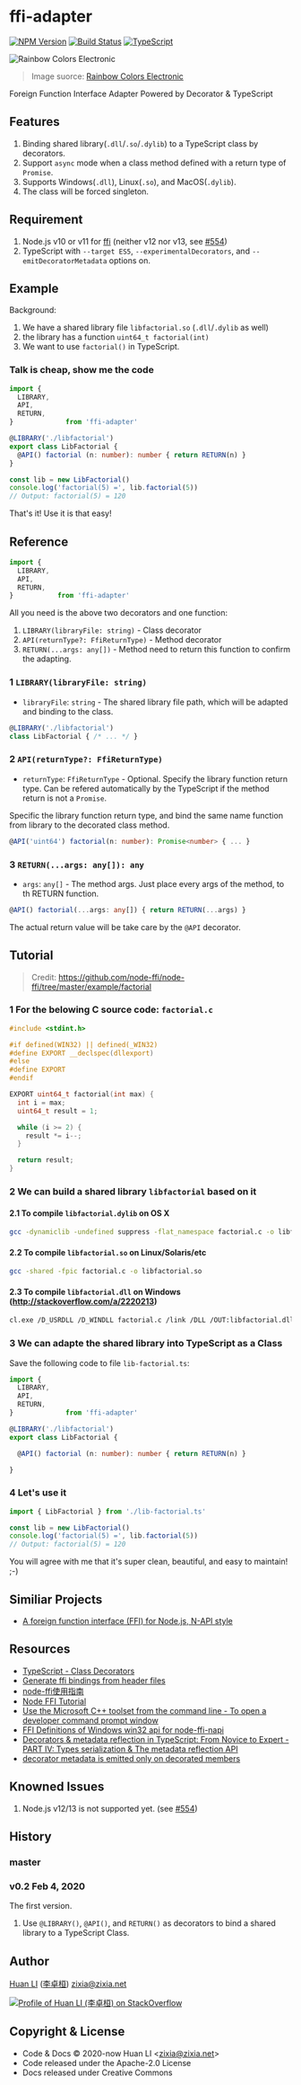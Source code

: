 # ffi-adapter

[![NPM Version](https://img.shields.io/npm/v/ffi-adapter?color=brightgreen)](https://www.npmjs.com/package/ffi-adapter)
[![Build Status](https://travis-ci.com/huan/ffi-adapter.svg?branch=master)](https://travis-ci.com/huan/ffi-adapter)
[![TypeScript](https://img.shields.io/badge/%3C%2F%3E-TypeScript-blue.svg)](https://www.typescriptlang.org/)

![Rainbow Colors Electronic](https://huan.github.io/ffi-adapter/images/rainbow.png)

> Image suorce: [Rainbow Colors Electronic](https://www.needpix.com/photo/19769/rainbow-colors-electronic-diodes-electronics-lights-curve-colorful-spectrum)

Foreign Function Interface Adapter Powered by Decorator & TypeScript

## Features

1. Binding shared library(`.dll`/`.so`/`.dylib`) to a TypeScript class by decorators.
1. Support `async` mode when a class method defined with a return type of `Promise`.
1. Supports Windows(`.dll`), Linux(`.so`), and MacOS(`.dylib`).
1. The class will be forced singleton.

## Requirement

1. Node.js v10 or v11 for [ffi](https://github.com/node-ffi/node-ffi) (neither v12 nor v13, see [#554](https://github.com/node-ffi/node-ffi/issues/554))
1. TypeScript with `--target ES5`, `--experimentalDecorators`, and `--emitDecoratorMetadata` options on.

## Example

Background:

1. We have a shared library file `libfactorial.so` (`.dll`/`.dylib` as well)
1. the library has a function `uint64_t factorial(int)`
1. We want to use `factorial()` in TypeScript.

### Talk is cheap, show me the code

```ts
import {
  LIBRARY,
  API,
  RETURN,
}             from 'ffi-adapter'

@LIBRARY('./libfactorial')
export class LibFactorial {
  @API() factorial (n: number): number { return RETURN(n) }
}

const lib = new LibFactorial()
console.log('factorial(5) =', lib.factorial(5))
// Output: factorial(5) = 120
```

That's it! Use it is that easy!

## Reference

```ts
import {
  LIBRARY,
  API,
  RETURN,
}           from 'ffi-adapter'
```

All you need is the above two decorators and one function:

1. `LIBRARY(libraryFile: string)` - Class decorator
1. `API(returnType?: FfiReturnType)` - Method decorator
1. `RETURN(...args: any[])` - Method need to return this function to confirm the adapting.

### 1 `LIBRARY(libraryFile: string)`

- `libraryFile`: `string` - The shared library file path, which will be adapted and binding to the class.

```ts
@LIBRARY('./libfactorial')
class LibFactorial { /* ... */ }
```

### 2 `API(returnType?: FfiReturnType)`

- `returnType`: `FfiReturnType` - Optional. Specify the library function return type. Can be refered automatically by the TypeScript if the method return is not a `Promise`.

Specific the library function return type, and bind the same name function from library to the decorated class method.

```ts
@API('uint64') factorial(n: number): Promise<number> { ... }
```

### 3 `RETURN(...args: any[]): any`

- `args`: `any[]` - The method args. Just place every args of the method, to th RETURN function.

```ts
@API() factorial(...args: any[]) { return RETURN(...args) }
```

The actual return value will be take care by the `@API` decorator.

## Tutorial

> Credit: https://github.com/node-ffi/node-ffi/tree/master/example/factorial

### 1 For the belowing C source code: `factorial.c`

```c
#include <stdint.h>

#if defined(WIN32) || defined(_WIN32)
#define EXPORT __declspec(dllexport)
#else
#define EXPORT
#endif

EXPORT uint64_t factorial(int max) {
  int i = max;
  uint64_t result = 1;

  while (i >= 2) {
    result *= i--;
  }

  return result;
}
```

### 2 We can build a shared library `libfactorial` based on it

#### 2.1 To compile `libfactorial.dylib` on OS X

``` bash
gcc -dynamiclib -undefined suppress -flat_namespace factorial.c -o libfactorial.dylib
```

#### 2.2 To compile `libfactorial.so` on Linux/Solaris/etc

``` bash
gcc -shared -fpic factorial.c -o libfactorial.so
```

#### 2.3 To compile `libfactorial.dll` on Windows (<http://stackoverflow.com/a/2220213>)

``` bash
cl.exe /D_USRDLL /D_WINDLL factorial.c /link /DLL /OUT:libfactorial.dll
```

### 3 We can adapte the shared library into TypeScript as a Class

Save the following code to file `lib-factorial.ts`:

```ts
import {
  LIBRARY,
  API,
  RETURN,
}             from 'ffi-adapter'

@LIBRARY('./libfactorial')
export class LibFactorial {

  @API() factorial (n: number): number { return RETURN(n) }

}
```

### 4 Let's use it

```ts
import { LibFactorial } from './lib-factorial.ts'

const lib = new LibFactorial()
console.log('factorial(5) =', lib.factorial(5))
// Output: factorial(5) = 120
```

You will agree with me that it's super clean, beautiful, and easy to maintain! ;-)

## Similiar Projects

- [A foreign function interface (FFI) for Node.js, N-API style](https://github.com/node-ffi-napi/node-ffi-napi)

## Resources

- [TypeScript - Class Decorators](https://www.typescriptlang.org/docs/handbook/decorators.html#class-decorators)
- [Generate ffi bindings from header files](https://github.com/tjfontaine/node-ffi-generate)
- [node-ffi使用指南](https://juejin.im/post/5b58038d5188251b186bc902)
- [Node FFI Tutorial](https://github.com/node-ffi/node-ffi/wiki/Node-FFI-Tutorial)
- [Use the Microsoft C++ toolset from the command line - To open a developer command prompt window](https://docs.microsoft.com/en-us/cpp/build/building-on-the-command-line?view=vs-2019#developer_command_prompt_shortcuts)
- [FFI Definitions of Windows win32 api for node-ffi-napi](https://github.com/waitingsong/node-win32-api)
- [Decorators & metadata reflection in TypeScript: From Novice to Expert - PART IV: Types serialization & The metadata reflection API](http://blog.wolksoftware.com/decorators-metadata-reflection-in-typescript-from-novice-to-expert-part-4)
- [decorator metadata is emitted only on decorated members](https://stackoverflow.com/a/51493888/1123955)

## Knowned Issues

1. Node.js v12/13 is not supported yet. (see [#554](https://github.com/node-ffi/node-ffi/issues/554))

## History

### master

### v0.2 Feb 4, 2020

The first version.

1. Use `@LIBRARY()`, `@API()`, and `RETURN()` as decorators to bind a shared library to a TypeScript Class.

## Author

[Huan LI](https://github.com/huan) ([李卓桓](http://linkedin.com/in/zixia)) zixia@zixia.net

[![Profile of Huan LI (李卓桓) on StackOverflow](https://stackexchange.com/users/flair/265499.png)](https://stackexchange.com/users/265499)

## Copyright & License

- Code & Docs © 2020-now Huan LI \<zixia@zixia.net\>
- Code released under the Apache-2.0 License
- Docs released under Creative Commons
